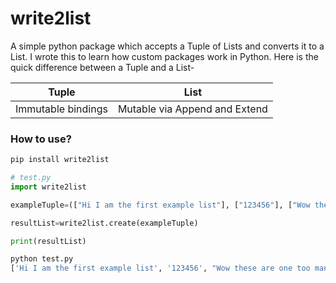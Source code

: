 # write2list

A simple python package which accepts a Tuple of Lists and converts it to a List. I wrote this to learn how custom packages work in Python. Here is the quick difference between a Tuple and a List-

| Tuple              | List                          |
|:------------------:|:-----------------------------:|
| Immutable bindings | Mutable via Append and Extend |

### How to use?

```bash
pip install write2list
```

```Python
# test.py
import write2list

exampleTuple=(["Hi I am the first example list"], ["123456"], ["Wow these are one too many lists for a simple example. Let's end this object here."])

resultList=write2list.create(exampleTuple)

print(resultList)
```

```bash
python test.py
['Hi I am the first example list', '123456', "Wow these are one too many lists for a simple example. Let's end this object here."]
```